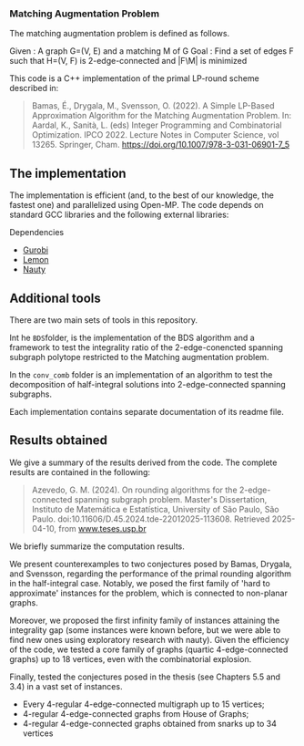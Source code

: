 ### Matching Augmentation Problem

The matching augmentation problem is defined as follows.

Given : A graph G=(V, E) and a matching M of G
Goal  : Find a set of edges F such that H=(V, F) is 2-edge-connected and |F\M| is minimized

This code is a C++ implementation of the primal LP-round scheme described in:

>Bamas, É., Drygala, M., Svensson, O. (2022). A Simple LP-Based Approximation Algorithm for the Matching Augmentation Problem. In: Aardal, K., Sanità, L. (eds) Integer Programming and Combinatorial Optimization. IPCO 2022. Lecture Notes in Computer Science, vol 13265. Springer, Cham. https://doi.org/10.1007/978-3-031-06901-7_5


## The implementation

The implementation is efficient (and, to the best of our knowledge, the fastest one) and parallelized using Open-MP.
The code depends on standard GCC libraries and the following external libraries:

Dependencies
* [Gurobi](www.gurobi.com)
* [Lemon](https://lemon.cs.elte.hu/trac/lemon)
* [Nauty](https://pallini.di.uniroma1.it/)

## Additional tools
There are two main sets of tools in this repository.

Int he ```BDS```folder, is the implementation of the BDS algorithm and a framework to test the integrality ratio of the 2-edge-conencted spanning subgraph polytope restricted to the Matching augmentation problem. 

In the ```conv_comb``` folder is an implementation of an algorithm to test the decomposition of half-integral solutions into 2-edge-connected spanning subgraphs.

Each implementation contains separate documentation of its readme file.

## Results obtained
We give a summary of the results derived from the code. The complete results are contained in the following:

>Azevedo, G. M. (2024). On rounding algorithms for the 2-edge-connected spanning subgraph problem. Master's Dissertation, Instituto de Matemática e Estatística, University of São Paulo, São Paulo. doi:10.11606/D.45.2024.tde-22012025-113608. Retrieved 2025-04-10, from www.teses.usp.br

We briefly summarize the computation results.

We present counterexamples to two conjectures posed by Bamas, Drygala, and Svensson, regarding the performance of the primal rounding algorithm in the half-integral case. Notably, we posed the first family of 'hard to approximate' instances for the problem, which is connected to non-planar graphs.

Moreover, we proposed the first infinity family of instances attaining the integrality gap (some instances were known before, but we were able to find new ones using exploratory research with nauty). Given the efficiency of the code, we tested a core family of graphs (quartic 4-edge-connected graphs) up to 18 vertices, even with the combinatorial explosion.

Finally, tested the conjectures posed in the thesis (see Chapters 5.5 and 3.4) in a vast set of instances. 

* Every 4-regular 4-edge-connected multigraph up to 15 vertices;
* 4-regular 4-edge-connected graphs from House of Graphs;
* 4-regular 4-edge-connected graphs obtained from snarks up to 34 vertices

